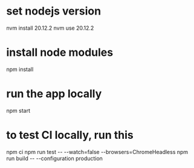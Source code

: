 # set nodejs version

nvm install 20.12.2
nvm use 20.12.2

# install node modules

npm install

# run the app locally

npm start

# to test CI locally, run this

npm ci
npm run test -- --watch=false --browsers=ChromeHeadless
npm run build -- --configuration production
